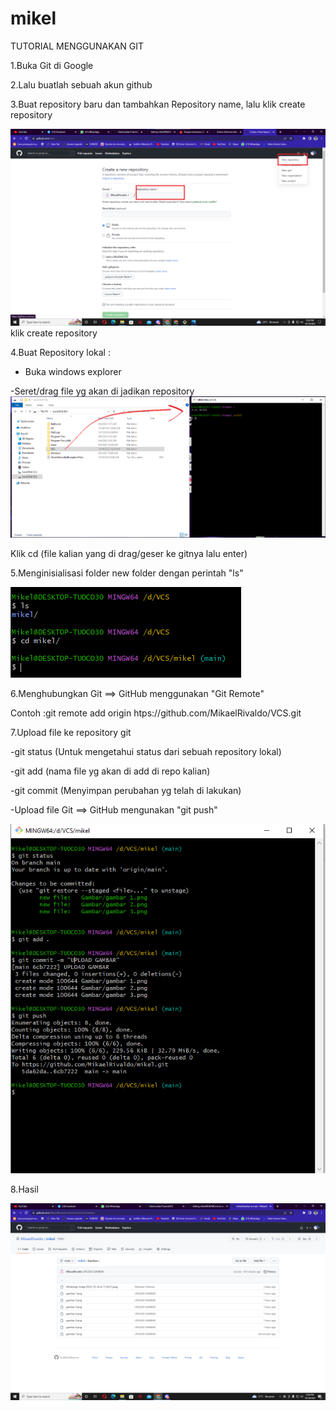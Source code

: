 # mikel
TUTORIAL MENGGUNAKAN GIT

1.Buka Git di Google

2.Lalu buatlah sebuah akun github

3.Buat repository baru dan tambahkan Repository name, lalu klik create repository

![](Gambar/gambar%207.png)
klik create repository

4.Buat Repository lokal :
   - Buka windows explorer
  
   -Seret/drag file yg akan di jadikan repository
 ![](Gambar/gambar%205.png)
 
 Klik cd (file kalian yang di drag/geser ke gitnya lalu enter)

5.Menginisialisasi folder new folder dengan perintah "ls"

![](Gambar/gambar%206.png)

6.Menghubungkan Git ==> GitHub menggunakan "Git Remote"

Contoh  :git remote add origin htps://github.com/MikaelRivaldo/VCS.git

7.Upload file ke repository git

  -git status (Untuk mengetahui status dari sebuah repository lokal)

  -git add (nama file yg akan di add di repo kalian)

  -git commit (Menyimpan perubahan yg telah di lakukan)
  
  -Upload file Git ==> GitHub mengunakan "git push"
  
  ![](Gambar/gambar%204.png)
  
  8.Hasil
  
  ![](Gambar/gambar%208.png)
 
